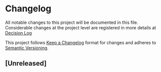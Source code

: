 # Changelog

All notable changes to this project will be documented in this file. Considerable changes at the project level are registered in more details at [Decision Log](./docs/decision_log.md)

This project follows [Keep a Changelog](https://keepachangelog.com/en/1.0.0/) format for changes and adheres to [Semantic Versioning](https://semver.org/spec/v2.0.0.html).



## [Unreleased]


